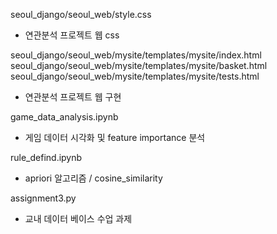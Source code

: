 seoul_django/seoul_web/style.css
- 연관분석 프로젝트 웹 css

seoul_django/seoul_web/mysite/templates/mysite/index.html
seoul_django/seoul_web/mysite/templates/mysite/basket.html
seoul_django/seoul_web/mysite/templates/mysite/tests.html
- 연관분석 프로젝트 웹 구현

game_data_analysis.ipynb
- 게임 데이터 시각화 및 feature importance 분석

rule_defind.ipynb
- apriori 알고리즘 / cosine_similarity

assignment3.py
- 교내 데이터 베이스 수업 과제
